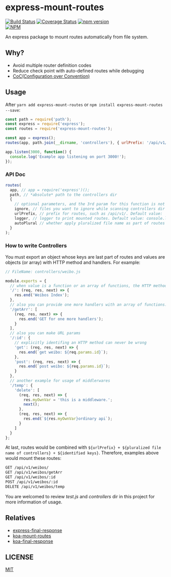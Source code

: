# express-mount-routes

[![Build Status](https://travis-ci.org/Maples7/express-mount-routes.svg?branch=master)](https://travis-ci.org/Maples7/express-mount-routes)
[![Coverage Status](https://coveralls.io/repos/github/Maples7/express-mount-routes/badge.svg?branch=master)](https://coveralls.io/github/Maples7/express-mount-routes?branch=master)
[![npm version](https://badge.fury.io/js/express-mount-routes.svg)](https://badge.fury.io/js/express-mount-routes)  
[![NPM](https://nodei.co/npm/express-mount-routes.png?downloads=true&downloadRank=true&stars=true)](https://nodei.co/npm/express-mount-routes/)

An express package to mount routes automatically from file system.

## Why?

- Avoid multiple router definition codes
- Reduce check point with auto-defined routes while debugging
- [CoC(Configuration over Convention)](https://en.wikipedia.org/wiki/Convention_over_configuration)

## Usage

After `yarn add express-mount-routes` or `npm install express-mount-routes --save`:

```js
const path = require('path');
const express = require('express');
const routes = require('express-mount-routes');

const app = express();
routes(app, path.join(__dirname, 'controllers'), { urlPrefix: '/api/v1/' });

app.listen(3000, function() {
  console.log('Example app listening on port 3000!');
});
```

### API Doc

```js
routes(
  app, // app = require('express')();
  path, // *absolute* path to the controllers dir
  {
    // optional parameters, and the 3rd param for this function is not required
    ignore, // files you want to ignore while scanning controllers dir such as index.js, see parameter options of module glob(https://github.com/isaacs/node-glob#options) for more infomation. Default value: ''
    urlPrefix, // prefix for routes, such as /api/v1/. Default value: '/'
    logger, // logger to print mounted routes. Default value: console.log, use `null` to disable log,
    autoPlural // whether apply pluralized file name as part of routes automatically. Default value: true
  }
);
```

### How to write Controllers

You must export an object whose keys are last part of routes and values are objects (or array) with HTTP method and handlers. For example:

```js
// FileName: controllers/weibo.js

module.exports = {
  // when value is a function or an array of functions, the HTTP method would be default value GET
  '/': (req, res, next) => {
    res.end('Weibos Index');
  },
  // also you can provide one more handlers with an array of functions: these handlers except last one are called middlerwares in Express
  '/getArr': [
    (req, res, next) => {
      res.end('GET for one more handlers');
    }
  ],
  // also you can make URL params
  '/:id': {
    // explicitly identifing an HTTP method can never be wrong
    'get': (req, res, next) => {
      res.end(`get weibo: ${req.params.id}`);
    },
    'post': (req, res, next) => {
      res.end(`post weibo: ${req.params.id}`);
    }
  },
  // another example for usage of middlerwares
  '/temp': {
    'delete': [
      (req, res, next) => {
        res.myOwnVar = 'this is a middleware.';
        next();
      },
      (req, res, next) => {
        res.end(`${res.myOwnVar}ordinary api`);
      }
    ]
  }
};
```

At last, routes would be combined with `${urlPrefix} + ${pluralized file name of controllers} + ${identified keys}`. Therefore, examples above would mount these routes:

```txt
GET /api/v1/weibos/
GET /api/v1/weibos/getArr
GET /api/v1/weibos/:id
POST /api/v1/weibos/:id
DELETE /api/v1/weibos/temp
```

You are welcomed to review _test.js_ and _controllers_ dir in this project for more information of usage.

## Relatives

- [express-final-response](https://github.com/Maples7/express-final-response)
- [koa-mount-routes](https://github.com/Maples7/koa-mount-routes)
- [koa-final-response](https://github.com/Maples7/koa-final-response)

## LICENSE

[MIT](LICENSE)
